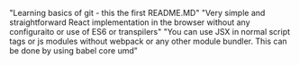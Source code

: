 "Learning basics of git - this the first README.MD" 
"Very simple and straightforward React implementation in the browser without any configuraito or use of ES6 or transpilers" 
"You can use JSX in normal script tags or js modules without webpack or any other module bundler. This can be done by using babel core umd" 
